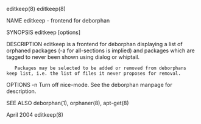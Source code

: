 editkeep(8)                                                                                                                                                                                editkeep(8)

NAME
       editkeep - frontend for deborphan

SYNOPSIS
       editkeep [options]

DESCRIPTION
       editkeep is a frontend for deborphan displaying a list of orphaned packages (-a for all-sections is implied) and packages which are tagged to never been shown using dialog or whiptail.

       Packages may be selected to be added or removed from deborphans keep list, i.e. the list of files it never proposes for removal.

OPTIONS
       -n Turn off nice-mode.  See the deborphan manpage for description.

SEE ALSO
       deborphan(1), orphaner(8), apt-get(8)

April 2004                                                                                                                                                                                 editkeep(8)
